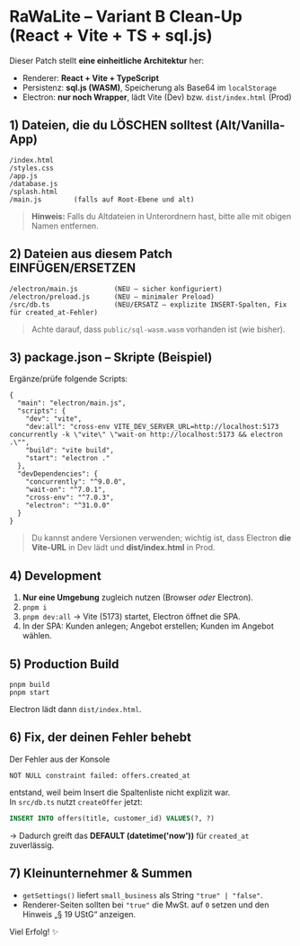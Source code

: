 # RaWaLite – Variant B Clean-Up (React + Vite + TS + sql.js)

Dieser Patch stellt **eine einheitliche Architektur** her:
- Renderer: **React + Vite + TypeScript**
- Persistenz: **sql.js (WASM)**, Speicherung als Base64 im `localStorage`
- Electron: **nur noch Wrapper**, lädt Vite (Dev) bzw. `dist/index.html` (Prod)

## 1) Dateien, die du LÖSCHEN solltest (Alt/Vanilla-App)
```
/index.html
/styles.css
/app.js
/database.js
/splash.html
/main.js        (falls auf Root-Ebene und alt)
```
> **Hinweis:** Falls du Altdateien in Unterordnern hast, bitte alle mit obigen Namen entfernen.

## 2) Dateien aus diesem Patch EINFÜGEN/ERSETZEN
```
/electron/main.js         (NEU – sicher konfiguriert)
/electron/preload.js      (NEU – minimaler Preload)
/src/db.ts                (NEU/ERSATZ – explizite INSERT-Spalten, Fix für created_at-Fehler)
```
> Achte darauf, dass `public/sql-wasm.wasm` vorhanden ist (wie bisher).

## 3) package.json – Skripte (Beispiel)
Ergänze/prüfe folgende Scripts:
```jsonc
{
  "main": "electron/main.js",
  "scripts": {
    "dev": "vite",
    "dev:all": "cross-env VITE_DEV_SERVER_URL=http://localhost:5173 concurrently -k \"vite\" \"wait-on http://localhost:5173 && electron .\"",
    "build": "vite build",
    "start": "electron ."
  },
  "devDependencies": {
    "concurrently": "^9.0.0",
    "wait-on": "^7.0.1",
    "cross-env": "^7.0.3",
    "electron": "^31.0.0"
  }
}
```
> Du kannst andere Versionen verwenden; wichtig ist, dass Electron **die Vite-URL** in Dev lädt und **dist/index.html** in Prod.

## 4) Development
1. **Nur eine Umgebung** zugleich nutzen (Browser *oder* Electron).
2. `pnpm i`
3. `pnpm dev:all` → Vite (5173) startet, Electron öffnet die SPA.
4. In der SPA: Kunden anlegen; Angebot erstellen; Kunden im Angebot wählen.

## 5) Production Build
```
pnpm build
pnpm start
```
Electron lädt dann `dist/index.html`.

## 6) Fix, der deinen Fehler behebt
Der Fehler aus der Konsole
```
NOT NULL constraint failed: offers.created_at
```
entstand, weil beim Insert die Spaltenliste nicht explizit war.  
In `src/db.ts` nutzt `createOffer` jetzt:
```sql
INSERT INTO offers(title, customer_id) VALUES(?, ?)
```
→ Dadurch greift das **DEFAULT (datetime('now'))** für `created_at` zuverlässig.

## 7) Kleinunternehmer & Summen
- `getSettings()` liefert `small_business` als String `"true" | "false"`.
- Renderer-Seiten sollten bei `"true"` die MwSt. auf `0` setzen und den Hinweis „§ 19 UStG“ anzeigen.

Viel Erfolg! ✨
